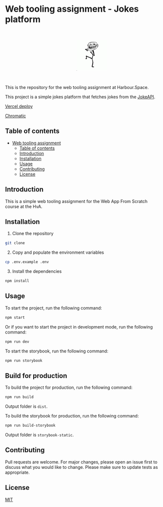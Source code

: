 # Web tooling assignment - Jokes platform

<div style="display: flex; justify-content: center; padding: 32px; width: 100%;" align="center">
    <img
        src="./media/troll-face.png"
        alt="Troll face"
        width="100"
        height="100"
    />
</div>

This is the repository for the web tooling assignment at Harbour.Space.

This project is a simple jokes platform that fetches jokes from the [JokeAPI](https://sv443.net/jokeapi/v2/#filtering).

[Vercel deploy](https://web-tooling-homeworks.vercel.app/)

[Chromatic](https://main--65cb2fb2416e0358fb454ba1.chromatic.com//)

## Table of contents

-   [Web tooling assignment](#web-tooling-assignment)
    -   [Table of contents](#table-of-contents)
    -   [Introduction](#introduction)
    -   [Installation](#installation)
    -   [Usage](#usage)
    -   [Contributing](#contributing)
    -   [License](#license)

## Introduction

This is a simple web tooling assignment for the Web App From Scratch course at the HvA.

## Installation

1. Clone the repository

```bash
git clone
```

2. Copy and populate the environment variables

```bash
cp .env.example .env
```

3. Install the dependencies

```bash
npm install
```

## Usage

To start the project, run the following command:

```bash
npm start
```

Or if you want to start the project in development mode, run the following command:

```bash
npm run dev
```

To start the storybook, run the following command:

```bash
npm run storybook
```

## Build for production

To build the project for production, run the following command:

```bash
npm run build
```

Output folder is `dist`.

To build the storybook for production, run the following command:

```bash
npm run build-storybook
```

Output folder is `storybook-static`.

## Contributing

Pull requests are welcome. For major changes, please open an issue first to discuss what you would like to change.
Please make sure to update tests as appropriate.

## License

[MIT](https://choosealicense.com/licenses/mit/)
